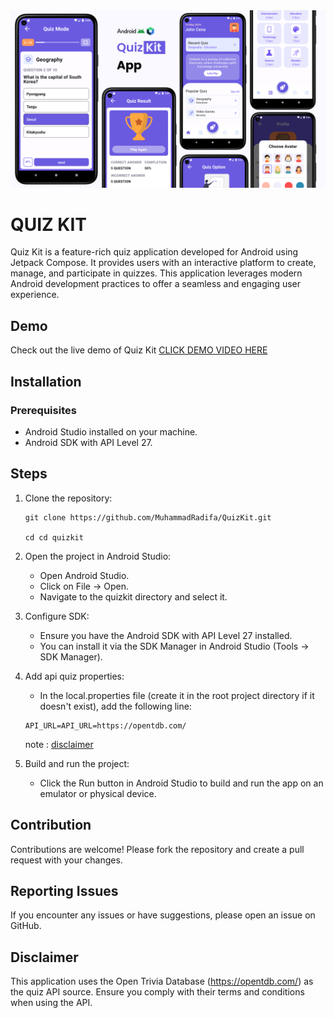 <img src="./thumbnail.png"/>

# <b>QUIZ KIT</b>

<p>
Quiz Kit is a feature-rich quiz application developed for Android using Jetpack Compose. It provides users with an interactive platform to create, manage, and participate in quizzes. This application leverages modern Android development practices to offer a seamless and engaging user experience.
</p>

## Demo

Check out the live demo of Quiz Kit [CLICK DEMO VIDEO HERE](https://www.youtube.com/watch?v=EW0K2y9Dhpk&t=10s)

## Installation

### Prerequisites

- Android Studio installed on your machine.
- Android SDK with API Level 27.

## Steps

1. Clone the repository:

   ```
   git clone https://github.com/MuhammadRadifa/QuizKit.git

   cd cd quizkit
   ```

2. Open the project in Android Studio:

   - Open Android Studio.
   - Click on File -> Open.
   - Navigate to the quizkit directory and select it.

3. Configure SDK:

   - Ensure you have the Android SDK with API Level 27 installed.
   - You can install it via the SDK Manager in Android Studio (Tools -> SDK Manager).

4. Add api quiz properties:

   - In the local.properties file (create it in the root project directory if it doesn't exist), add the following line:

   ```
   API_URL=API_URL=https://opentdb.com/
   ```

   note : [disclaimer](#disclaimer)

5. Build and run the project:

   - Click the Run button in Android Studio to build and run the app on an emulator or physical device.

## Contribution

Contributions are welcome! Please fork the repository and create a pull request with your changes.

## Reporting Issues

If you encounter any issues or have suggestions, please open an issue on GitHub.

## Disclaimer

This application uses the Open Trivia Database (https://opentdb.com/) as the quiz API source. Ensure you comply with their terms and conditions when using the API.
